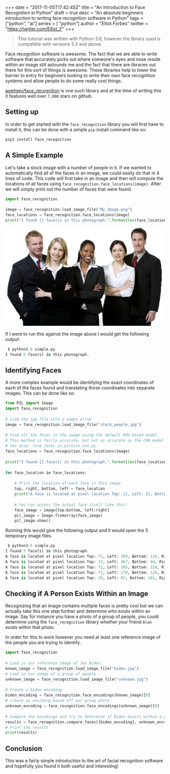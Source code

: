 +++
date = "2017-11-05T17:42:45Z"
title = "An Introduction to Face Recognition in Python"
draft = true
desc = "An absolute beginners introduction to writing face recognition software in Python"
tags = ["python", "ai"]
series = [ "python"]
author = "Elliot Forbes"
twitter = "https://twitter.com/Elliot_F"
+++

> This tutorial was written with Python 3.6, however the library used is compatible with versions 3.3 and above.

Face recognition software is awesome. The fact that we are able to write software that accurately picks out where someone's eyes and nose reside within an image still astounds me and the fact that there are libraries out there for this sort of things is awesome. These libraries help to lower the barrier to entry for beginners looking to write their own face recognition systems and allow people to do some really cool things.

[ageitgey/face_recognition](https://github.com/ageitgey/face_recognition) is one such library and at the time of writing this it features well over `7,000` stars on github.

## Setting up

In order to get started with the `face_recognition` library you will first have to install it, this can be done with a simple `pip` install command like so:

~~~py
pip3 install face_recognition
~~~

## A Simple Example

Let's take a stock image with a number of people in it. If we wanted to automatically find all of the faces in an image, we could easily do that in 4 lines of code. This code will first take in an image and then will compute the locations of all faces using `face_recognition.face_locations(image)`. After we will simply print out the number of faces that were found.

~~~py
import face_recognition

image = face_recognition.load_image_file("My_Image.png")
face_locations = face_recognition.face_locations(image)
print("I found {} face(s) in this photograph.".format(len(face_locations)))
~~~ 

![stock photo](/images/stock_people.jpg)

If I were to run this against the image above I would get the following output:

~~~py
 $ python3.6 simple.py
I found 5 face(s) in this photograph.
~~~

## Identifying Faces

A more complex example would be identifying the exact coordinates of each of the faces found and translating those coordinates into separate images. This can be done like so:

~~~py
from PIL import Image
import face_recognition

# Load the jpg file into a numpy array
image = face_recognition.load_image_file("stock_people.jpg")

# Find all the faces in the image using the default HOG-based model.
# This method is fairly accurate, but not as accurate as the CNN model and not GPU accelerated.
# See also: find_faces_in_picture_cnn.py
face_locations = face_recognition.face_locations(image)

print("I found {} face(s) in this photograph.".format(len(face_locations)))

for face_location in face_locations:

    # Print the location of each face in this image
    top, right, bottom, left = face_location
    print("A face is located at pixel location Top: {}, Left: {}, Bottom: {}, Right: {}".format(top, left, bottom, right))

    # You can access the actual face itself like this:
    face_image = image[top:bottom, left:right]
    pil_image = Image.fromarray(face_image)
    pil_image.show()
~~~

Running this would give the following output and it would open the 5 temporary image files.

~~~py
 $ python3.6 simple.py
I found 5 face(s) in this photograph.
A face is located at pixel location Top: 72, Left: 394, Bottom: 124, Right: 446
A face is located at pixel location Top: 32, Left: 467, Bottom: 94, Right: 529
A face is located at pixel location Top: 72, Left: 285, Bottom: 124, Right: 337
A face is located at pixel location Top: 72, Left: 170, Bottom: 124, Right: 222
A face is located at pixel location Top: 39, Left: 87, Bottom: 101, Right: 149
~~~

## Checking if A Person Exists Within an Image

Recognizing that an image contains multiple faces is pretty cool but we can actually take this one step further and determine who exists within an image. Say for instance you have a photo of a group of people, you could determine using the `face_recognition` library whether your friend `Alan` exists within that photo. 

In order for this to work however you need at least one reference image of the people you are trying to identify.

~~~py
import face_recognition

# Load in our reference image of Joe Biden
known_image = face_recognition.load_image_file("biden.jpg")
# Load in our image of a group of people
unknown_image = face_recognition.load_image_file("unknown.jpg")

# Create a biden encoding
biden_encoding = face_recognition.face_encodings(known_image)[0]
# create an encoding based off our group photo
unknown_encoding = face_recognition.face_encodings(unknown_image)[0]

# Compare the encodings and try to determine if Biden exists within a photo
results = face_recognition.compare_faces([biden_encoding], unknown_encoding)
# Print the results
print(results)
~~~

## Conclusion

This was a fairly simple introduction to the art of facial recognition software and hopefully you found it both useful and interesting! 